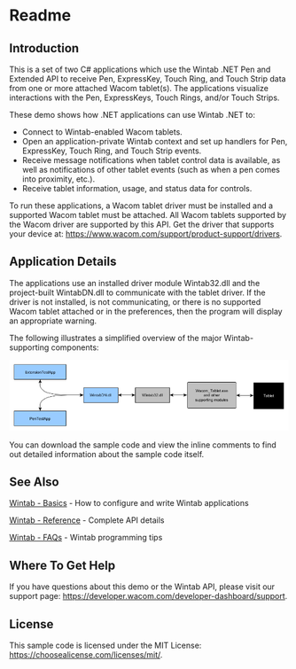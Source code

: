 # Readme

## Introduction
This is a set of two C# applications which use the Wintab .NET Pen and Extended API to receive Pen, ExpressKey, Touch Ring, and Touch Strip data from one or more attached Wacom tablet(s). The applications visualize interactions with the Pen, ExpressKeys, Touch Rings, and/or Touch Strips.

These demo shows how .NET applications can use Wintab .NET to:

* Connect to Wintab-enabled Wacom tablets.
* Open an application-private Wintab context and set up handlers for Pen, ExpressKey, Touch Ring, and Touch Strip events.
* Receive message notifications when tablet control data is available, as well as notifications of other tablet events (such as when a pen comes into proximity, etc.).
* Receive tablet information, usage, and status data for controls. 

To run these applications, a Wacom tablet driver must be installed and a supported Wacom tablet must be attached. All Wacom tablets supported by the Wacom driver are supported by this API. Get the driver that supports your device at: https://www.wacom.com/support/product-support/drivers.


## Application Details
The applications use an installed driver module Wintab32.dll and the project-built WintabDN.dll to communicate with the tablet driver. If the driver is not installed, is not communicating, or there is no supported Wacom tablet attached or in the preferences, then the program will display an appropriate warning.

The following illustrates a simplified overview of the major Wintab-supporting components:

![simplified overview of the major Wintab-supporting components](./Media/sc-wdn-rm-ad.png)

You can download the sample code and view the inline comments to find out detailed information about the sample code itself.


## See Also
[Wintab - Basics](https://developer-docs.wacom.com/intuos-cintiq-business-tablets/docs/wintab-basics) - How to configure and write Wintab applications  

[Wintab - Reference](https://developer-docs.wacom.com/intuos-cintiq-business-tablets/docs/wintab-reference) - Complete API details 

[Wintab - FAQs](https://developer-support.wacom.com/hc/en-us/articles/12844524637975-Wintab) - Wintab programming tips  



## Where To Get Help
If you have questions about this demo or the Wintab API, please visit our support page: https://developer.wacom.com/developer-dashboard/support.

 
## License
This sample code is licensed under the MIT License: https://choosealicense.com/licenses/mit/.